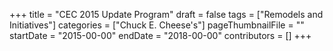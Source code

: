 +++
title = "CEC 2015 Update Program"
draft = false
tags = ["Remodels and Initiatives"]
categories = ["Chuck E. Cheese's"]
pageThumbnailFile = ""
startDate = "2015-00-00"
endDate = "2018-00-00"
contributors = []
+++
